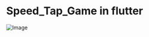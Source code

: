 #  Speed_Tap_Game in flutter 

![Image](https://github.com/user-attachments/assets/7c2d6566-7c35-42fd-bf0c-55743920bed3)

